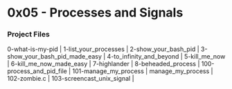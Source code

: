# 0x05 - Processes and Signals

### Project Files

0-what-is-my-pid |
1-list_your_processes |
2-show_your_bash_pid |
3-show_your_bash_pid_made_easy |
4-to_infinity_and_beyond |
5-kill_me_now |
6-kill_me_now_made_easy |
7-highlander |
8-beheaded_process |
100-process_and_pid_file |
101-manage_my_process |
manage_my_process |
102-zombie.c |
103-screencast_unix_signal |

